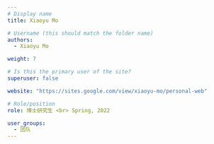 ```yaml
---
# Display name
title: Xiaoyu Mo

# Username (this should match the folder name)
authors:
  - Xiaoyu Mo

weight: 7

# Is this the primary user of the site?
superuser: false

website: "https://sites.google.com/view/xiaoyu-mo/personal-web"

# Role/position
role: 博士研究生 <br> Spring, 2022

user_groups:
  - 团队
---
```

